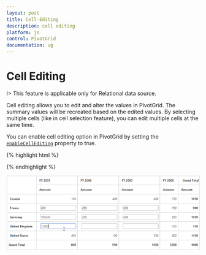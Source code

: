 ```yaml
---
layout: post
title: Cell-Editing
description: cell editing
platform: js
control: PivotGrid
documentation: ug
---
```


# Cell Editing

I> This feature is applicable only for Relational data source.

Cell editing allows you to edit and alter the values in PivotGrid. The summary values will be recreated based on the edited values. By selecting multiple cells (like in cell selection feature), you can edit multiple cells at the same time.
  
You can enable cell editing option in PivotGrid by setting the [`enableCellEditing`](/api/js/ejpivotgrid#members:enablecellediting) property to true.

{% highlight html %}

<script type="text/javascript">
    $(function() {
        $("#PivotGrid1").ejPivotGrid({
            //...
            enableCellEditing: true
        });
    });
</script>

{% endhighlight %}

![](Cell-Editing_images/celleditingclient.png)



